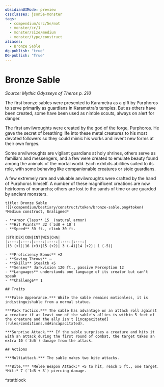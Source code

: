 ```yaml
---
obsidianUIMode: preview
cssclasses: json5e-monster
tags:
  - compendium/src/5e/mot
  - monster/cr/1
  - monster/size/medium
  - monster/type/construct
aliases:
  - Bronze Sable
dg-publish: "true"
DG-publish: "True"
---
```

# Bronze Sable
*Source: Mythic Odysseys of Theros p. 210*  

The first bronze sables were presented to Karametra as a gift by Purphoros to serve primarily as guardians in Karametra's temples. But as others have been created, some have been used as nimble scouts, always on alert for danger.

The first anvilwroughts were created by the god of the forge, Purphoros. He gave the secret of breathing life into these metal creatures to his most devoted followers so they could mimic his works and invent new forms at their own forges.

Some anvilwroughts are vigilant guardians at holy shrines, others serve as familiars and messengers, and a few were created to emulate beauty found among the animals of the mortal world. Each exhibits abilities suited to its role, with some behaving like companionable creatures or stoic guardians.

A few extremely rare and valuable anvilwroughts were crafted by the hand of Purphoros himself. A number of these magnificent creations are now heirlooms of monarchs; others are lost to the sands of time or are guarded by ancient monsters.

```ad-statblock
title: Bronze Sable
![](compendium/bestiary/construct/token/bronze-sable.png#token)
*Medium construct, Unaligned*

- **Armor Class** 15  (natural armor)
- **Hit Points** 32 (`5d8 + 10`)
- **Speed** 30 ft., climb 30 ft.

|STR|DEX|CON|INT|WIS|CHA|
|:---:|:---:|:---:|:---:|:---:|:---:|
|13 (+1)|16 (+3)|15 (+2)| 3 (-4)|14 (+2)| 1 (-5)|

- **Proficiency Bonus** +2
- **Saving Throws** ⏤
- **Skills** Stealth +5
- **Senses** darkvision 120 ft., passive Perception 12
- **Languages** understands one language of its creator but can't speak
- **Challenge** 1

## Traits

***False Appearance.*** While the sable remains motionless, it is indistinguishable from a normal statue.

***Pack Tactics.*** The sable has advantage on an attack roll against a creature if at least one of the sable's allies is within 5 feet of the creature and the ally isn't [incapacitated](rules/conditions.md#incapacitated).

***Surprise Attack.*** If the sable surprises a creature and hits it with an attack during the first round of combat, the target takes an extra 10 (`3d6`) damage from the attack.

## Actions

***Multiattack.*** The sable makes two bite attacks.

***Bite.*** *Melee Weapon Attack:* +5 to hit, reach 5 ft., one target. *Hit:* 7 (`1d8 + 3`) piercing damage.
```
^statblock